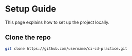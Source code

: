 # Setup Guide

This page explains how to set up the project locally.

## Clone the repo
```bash
git clone https://github.com/username/ci-cd-practice.git
